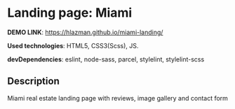 # Landing page: Miami
**DEMO LINK**: https://hlazman.github.io/miami-landing/

**Used technologies**: HTML5, CSS3(Scss), JS.

**devDependencies**: eslint, node-sass, parcel, stylelint, stylelint-scss

## Description

Miami real estate landing page with reviews, image gallery and contact form
